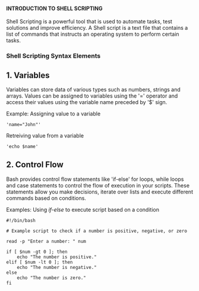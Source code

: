 #### INTRODUCTION TO SHELL SCRIPTING
Shell Scripting is a powerful tool that is used to automate tasks, test solutions and improve efficiency. A Shell script is a text file that contains a list of commands that instructs an operating system to perform certain tasks.

### Shell Scripting Syntax Elements

## 1. Variables
Variables can store data of various types such as numbers, strings and arrays. Values can be assigned to variables using the '=' operator and access their values using the variable name preceded by '$' sign.

Example: Assigning value to a variable

    'name="John"'

Retreiving value from a variable

    'echo $name'

## 2. Control Flow

Bash provides control flow statements like 'if-else' for loops, while loops and case statements to control the flow of execution in your scripts. These statements allow you make decisions, iterate over lists and execute different commands based on conditions.

Examples: Using *if-else* to execute script based on a condition

    #!/bin/bash

    # Example script to check if a number is positive, negative, or zero

    read -p "Enter a number: " num

    if [ $num -gt 0 ]; then
        echo "The number is positive."
    elif [ $num -lt 0 ]; then
        echo "The number is negative."
    else
        echo "The number is zero."
    fi

 